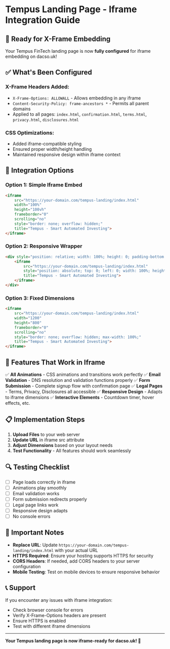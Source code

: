 # Tempus Landing Page - Iframe Integration Guide

## 🚀 Ready for X-Frame Embedding

Your Tempus FinTech landing page is now **fully configured** for iframe embedding on dacso.uk!

## ✅ What's Been Configured

### **X-Frame Headers Added:**
- `X-Frame-Options: ALLOWALL` - Allows embedding in any iframe
- `Content-Security-Policy: frame-ancestors *` - Permits all parent domains
- Applied to all pages: `index.html`, `confirmation.html`, `terms.html`, `privacy.html`, `disclosures.html`

### **CSS Optimizations:**
- Added iframe-compatible styling
- Ensured proper width/height handling
- Maintained responsive design within iframe context

## 🔧 Integration Options

### **Option 1: Simple Iframe Embed**
```html
<iframe 
    src="https://your-domain.com/tempus-landing/index.html" 
    width="100%" 
    height="100vh" 
    frameborder="0" 
    scrolling="no"
    style="border: none; overflow: hidden;"
    title="Tempus - Smart Automated Investing">
</iframe>
```

### **Option 2: Responsive Wrapper**
```html
<div style="position: relative; width: 100%; height: 0; padding-bottom: 75%;">
    <iframe 
        src="https://your-domain.com/tempus-landing/index.html" 
        style="position: absolute; top: 0; left: 0; width: 100%; height: 100%; border: none;"
        title="Tempus - Smart Automated Investing">
    </iframe>
</div>
```

### **Option 3: Fixed Dimensions**
```html
<iframe 
    src="https://your-domain.com/tempus-landing/index.html" 
    width="1200" 
    height="800" 
    frameborder="0" 
    scrolling="no"
    style="border: none; overflow: hidden; max-width: 100%;"
    title="Tempus - Smart Automated Investing">
</iframe>
```

## 🎯 Features That Work in Iframe

✅ **All Animations** - CSS animations and transitions work perfectly
✅ **Email Validation** - DNS resolution and validation functions properly
✅ **Form Submission** - Complete signup flow with confirmation page
✅ **Legal Pages** - Terms, Privacy, Disclosures all accessible
✅ **Responsive Design** - Adapts to iframe dimensions
✅ **Interactive Elements** - Countdown timer, hover effects, etc.

## 📋 Implementation Steps

1. **Upload Files** to your web server
2. **Update URL** in iframe src attribute
3. **Adjust Dimensions** based on your layout needs
4. **Test Functionality** - All features should work seamlessly

## 🔍 Testing Checklist

- [ ] Page loads correctly in iframe
- [ ] Animations play smoothly
- [ ] Email validation works
- [ ] Form submission redirects properly
- [ ] Legal page links work
- [ ] Responsive design adapts
- [ ] No console errors

## 🚨 Important Notes

- **Replace URL**: Update `https://your-domain.com/tempus-landing/index.html` with your actual URL
- **HTTPS Required**: Ensure your hosting supports HTTPS for security
- **CORS Headers**: If needed, add CORS headers to your server configuration
- **Mobile Testing**: Test on mobile devices to ensure responsive behavior

## 📞 Support

If you encounter any issues with iframe integration:
- Check browser console for errors
- Verify X-Frame-Options headers are present
- Ensure HTTPS is enabled
- Test with different iframe dimensions

---

**Your Tempus landing page is now iframe-ready for dacso.uk! 🎉**
